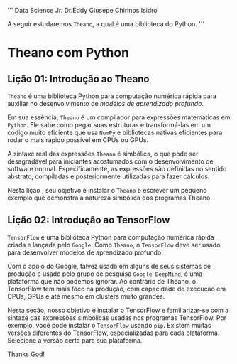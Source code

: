 '''
Data Science Jr. Dr.Eddy Giusepe Chirinos Isidro

A seguir estudaremos ``Theano``, a qual é uma biblioteca do Python.
'''

# Theano com Python
## Lição 01: Introdução ao Theano
``Theano`` é uma biblioteca Python para computação numérica rápida
para auxiliar no desenvolvimento de *modelos de aprendizado profundo*.

Em sua essência, ``Theano`` é um compilador para expressões matemáticas
em ``Python``. Ele sabe como pegar suas estruturas e transformá-las em um código muito eficiente 
que usa ``NumPy`` e bibliotecas nativas eficientes para rodar o mais rápido possível em CPUs ou GPUs.

A sintaxe real das expressões ``Theano`` é simbólica, o que pode ser desagradável para iniciantes
acostumados com o desenvolvimento de software normal. Especificamente, as expressões são definidas
no sentido abstrato, compiladas e posteriormente utilizadas para fazer cálculos.

Nesta lição , seu objetivo é instalar o ``Theano`` e escrever um pequeno exemplo que demonstra a 
natureza simbólica dos programas Theano.

## Lição 02: Introdução ao TensorFlow
``TensorFlow`` é uma biblioteca Python para computação numérica rápida criada e lançada pelo ``Google``.
Como ``Theano``, o ``TensorFlow`` deve ser usado para desenvolver modelos de aprendizado profundo.

Com o apoio do Google, talvez usado em alguns de seus sistemas de produção e usado pelo grupo de
pesquisa ``Google DeepMind``, é uma plataforma que não podemos ignorar. Ao contrário de Theano,
o TensorFlow tem mais foco na produção, com capacidade de execução em CPUs, GPUs e até mesmo em
clusters muito grandes.

Nesta seção, nosso objetivo é instalar o TensorFlow e familiarizar-se com a sintaxe das expressões
simbólicas usadas nos programas TensorFlow. Por exemplo, você pode instalar o ``TensorFlow`` usando
``pip``. Existem muitas versões diferentes do TensorFlow, especializadas para cada plataforma.
Selecione a versão certa para sua plataforma.




Thanks God!